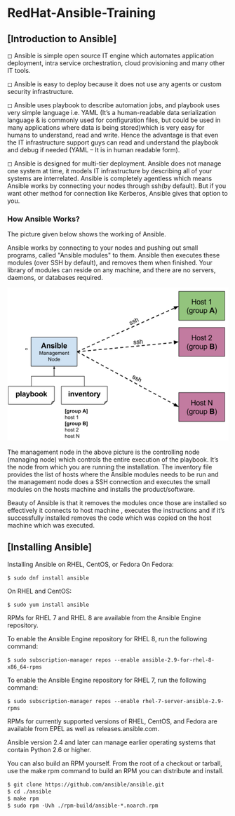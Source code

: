 # RedHat-Ansible-Training

## [Introduction to Ansible]

◻ Ansible is simple open source IT engine which automates application deployment, intra service orchestration, cloud provisioning and many other IT tools.

◻ Ansible is easy to deploy because it does not use any agents or custom security infrastructure.

◻ Ansible uses playbook to describe automation jobs, and playbook uses very simple language i.e. YAML (It’s a human-readable data serialization language & is commonly used for configuration files, but could be used in many applications where data is being stored)which is very easy for humans to understand, read and write. Hence the advantage is that even the IT infrastructure support guys can read and understand the playbook and debug if needed (YAML – It is in human readable form).

◻ Ansible is designed for multi-tier deployment. Ansible does not manage one system at time, it models IT infrastructure by describing all of your systems are interrelated. Ansible is completely agentless which means Ansible works by connecting your nodes through ssh(by default). But if you want other method for connection like Kerberos, Ansible gives that option to you.

### How Ansible Works?
The picture given below shows the working of Ansible.

Ansible works by connecting to your nodes and pushing out small programs, called "Ansible modules" to them. Ansible then executes these modules (over SSH by default), and removes them when finished. Your library of modules can reside on any machine, and there are no servers, daemons, or databases required.

![Ansible works](https://github.com/srabhayraj/RedHat-Ansible-Training/blob/master/metadata/images/ansible_works.jpg)

The management node in the above picture is the controlling node (managing node) which controls the entire execution of the playbook. It’s the node from which you are running the installation. The inventory file provides the list of hosts where the Ansible modules needs to be run and the management node does a SSH connection and executes the small modules on the hosts machine and installs the product/software.

Beauty of Ansible is that it removes the modules once those are installed so effectively it connects to host machine , executes the instructions and if it’s successfully installed removes the code which was copied on the host machine which was executed.


## [Installing Ansible]

Installing Ansible on RHEL, CentOS, or Fedora
On Fedora:
```
$ sudo dnf install ansible
```
On RHEL and CentOS:
```
$ sudo yum install ansible
```
RPMs for RHEL 7 and RHEL 8 are available from the Ansible Engine repository.

To enable the Ansible Engine repository for RHEL 8, run the following command:
```
$ sudo subscription-manager repos --enable ansible-2.9-for-rhel-8-x86_64-rpms
```
To enable the Ansible Engine repository for RHEL 7, run the following command:
```
$ sudo subscription-manager repos --enable rhel-7-server-ansible-2.9-rpms
```
RPMs for currently supported versions of RHEL, CentOS, and Fedora are available from EPEL as well as releases.ansible.com.

Ansible version 2.4 and later can manage earlier operating systems that contain Python 2.6 or higher.

You can also build an RPM yourself. From the root of a checkout or tarball, use the make rpm command to build an RPM you can distribute and install.

```
$ git clone https://github.com/ansible/ansible.git
$ cd ./ansible
$ make rpm
$ sudo rpm -Uvh ./rpm-build/ansible-*.noarch.rpm
```

